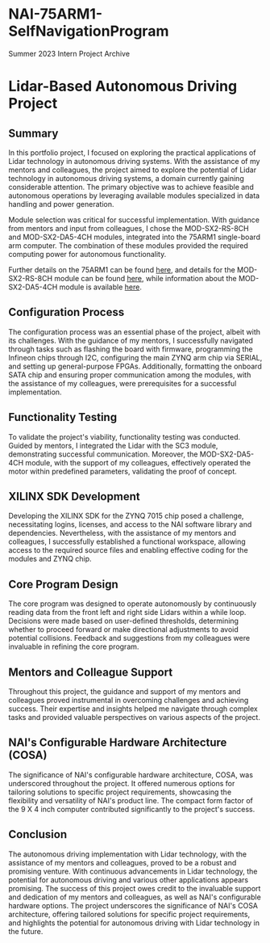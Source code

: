 # NAI-75ARM1-SelfNavigationProgram
Summer 2023 Intern Project Archive

# Lidar-Based Autonomous Driving Project

## Summary

In this portfolio project, I focused on exploring the practical applications of Lidar technology in autonomous driving systems. With the assistance of my mentors and colleagues, the project aimed to explore the potential of Lidar technology in autonomous driving systems, a domain currently gaining considerable attention. The primary objective was to achieve feasible and autonomous operations by leveraging available modules specialized in data handling and power generation.

Module selection was critical for successful implementation. With guidance from mentors and input from colleagues, I chose the MOD-SX2-RS-8CH and MOD-SX2-DA5-4CH modules, integrated into the 75ARM1 single-board arm computer. The combination of these modules provided the required computing power for autonomous functionality.

Further details on the 75ARM1 can be found [here](https://www.naii.com/Model/75ARM1), and details for the MOD-SX2-RS-8CH module can be found [here](https://www.naii.com/Model/SC3), while information about the MOD-SX2-DA5-4CH module is available [here](https://www.naii.com/Model/DA5).

## Configuration Process

The configuration process was an essential phase of the project, albeit with its challenges. With the guidance of my mentors, I successfully navigated through tasks such as flashing the board with firmware, programming the Infineon chips through I2C, configuring the main ZYNQ arm chip via SERIAL, and setting up general-purpose FPGAs. Additionally, formatting the onboard SATA chip and ensuring proper communication among the modules, with the assistance of my colleagues, were prerequisites for a successful implementation.

## Functionality Testing

To validate the project's viability, functionality testing was conducted. Guided by mentors, I integrated the Lidar with the SC3 module, demonstrating successful communication. Moreover, the MOD-SX2-DA5-4CH module, with the support of my colleagues, effectively operated the motor within predefined parameters, validating the proof of concept.

## XILINX SDK Development

Developing the XILINX SDK for the ZYNQ 7015 chip posed a challenge, necessitating logins, licenses, and access to the NAI software library and dependencies. Nevertheless, with the assistance of my mentors and colleagues, I successfully established a functional workspace, allowing access to the required source files and enabling effective coding for the modules and ZYNQ chip.

## Core Program Design

The core program was designed to operate autonomously by continuously reading data from the front left and right side Lidars within a while loop. Decisions were made based on user-defined thresholds, determining whether to proceed forward or make directional adjustments to avoid potential collisions. Feedback and suggestions from my colleagues were invaluable in refining the core program.

## Mentors and Colleague Support

Throughout this project, the guidance and support of my mentors and colleagues proved instrumental in overcoming challenges and achieving success. Their expertise and insights helped me navigate through complex tasks and provided valuable perspectives on various aspects of the project.

## NAI's Configurable Hardware Architecture (COSA)

The significance of NAI's configurable hardware architecture, COSA, was underscored throughout the project. It offered numerous options for tailoring solutions to specific project requirements, showcasing the flexibility and versatility of NAI's product line. The compact form factor of the 9 X 4 inch computer contributed significantly to the project's success.

## Conclusion

The autonomous driving implementation with Lidar technology, with the assistance of my mentors and colleagues, proved to be a robust and promising venture. With continuous advancements in Lidar technology, the potential for autonomous driving and various other applications appears promising. The success of this project owes credit to the invaluable support and dedication of my mentors and colleagues, as well as NAI's configurable hardware options. The project underscores the significance of NAI's COSA architecture, offering tailored solutions for specific project requirements, and highlights the potential for autonomous driving with Lidar technology in the future.
